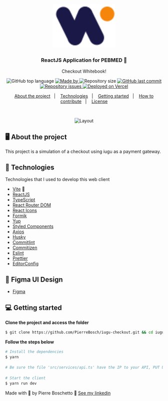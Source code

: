 <h1 align="center">
  <img alt="Logo" src="./src/assets/images/white-book.svg" width="200px">
</h1>

<h3 align="center">
  ReactJS Application for PEBMED 💙
</h3>

<p align="center">Checkout Whitebook!</p>

<p align="center">
  <img alt="GitHub top language" src="https://img.shields.io/github/languages/top/PierreBosch/iugu-checkout?color=%F5850B">

  <a href="https://www.linkedin.com/in/pierre-boschetto-924704146/" target="_blank" rel="noopener noreferrer">
    <img alt="Made by" src="https://img.shields.io/badge/made%20by-Pierre%20Boschetto-%F5850B">
  </a>

  <img alt="Repository size" src="https://img.shields.io/github/repo-size/PierreBosch/iugu-checkout?color=%F5850B">

  <a href="https://github.com/PierreBosch/iugu-checkout/commits/main">
    <img alt="GitHub last commit" src="https://img.shields.io/github/last-commit/PierreBosch/iugu-checkout?color=%F5850B">
  </a>

  <a href="https://github.com/PierreBosch/iugu-checkout/issues">
    <img alt="Repository issues" src="https://img.shields.io/github/issues/PierreBosch/iugu-checkout?color=%F5850B">
  </a>

  <a aria-label="vercel" href="https://iugu-checkout.vercel.app" target="_blank">
    <img alt="Deployed on Vercel" src="https://therealsujitk-vercel-badge.vercel.app/?app=therealsujitk-vercel-badge" />
  </a>
</p>

<p align="center">
  <a href="#%EF%B8%8F-about-the-project">About the project</a>&nbsp;&nbsp;&nbsp;|&nbsp;&nbsp;&nbsp;
  <a href="#-technologies">Technologies</a>&nbsp;&nbsp;&nbsp;|&nbsp;&nbsp;&nbsp;
  <a href="#-getting-started">Getting started</a>&nbsp;&nbsp;&nbsp;|&nbsp;&nbsp;&nbsp;
  <a href="#-how-to-contribute">How to contribute</a>&nbsp;&nbsp;&nbsp;|&nbsp;&nbsp;&nbsp;
  <a href="#-license">License</a>
</p>

</br>

<p align="center">
  <img width="500" alt="Layout" src="https://s7.gifyu.com/images/CPT2204130010-1080x807.gif">
</p>

## 🖥 About the project

This project is a simulation of a checkout using iugu as a payment gateway.

## 🚀 Technologies

Technologies that I used to develop this web client

- [Vite](https://vitejs.dev/) 💙
- [ReactJS](https://reactjs.org/)
- [TypeScript](https://www.typescriptlang.org/)
- [React Router DOM](https://reacttraining.com/react-router/)
- [React Icons](https://react-icons.netlify.com/#/)
- [Formik](https://formik.org/)
- [Yup](https://github.com/jquense/yup)
- [Styled Components](https://styled-components.com/)
- [Axios](https://github.com/axios/axios)
- [Husky](https://github.com/typicode/husky)
- [Commitlint](https://github.com/conventional-changelog/commitlint)
- [Commitizen](https://github.com/commitizen/cz-cli)
- [Eslint](https://eslint.org/)
- [Prettier](https://prettier.io/)
- [EditorConfig](https://editorconfig.org/)

## 🎨 Figma UI Design

- [Figma](https://shorturl.ae/4HaUS)

## 💻 Getting started

**Clone the project and access the folder**

```bash
$ git clone https://github.com/PierreBosch/iugu-checkout.git && cd iugu-checkout
```

**Follow the steps below**

```bash
# Install the dependencies
$ yarn

# Be sure the file 'src/services/api.ts' have the IP to your API, PUT URL in the .env file

# Start the client
$ yarn run dev
```

Made with 💙 by Pierre Boschetto 👋 [See my linkedin](https://www.linkedin.com/in/pierre-boschetto-924704146/)
